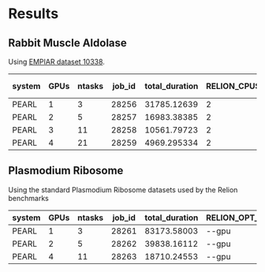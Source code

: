 # Results
## Rabbit Muscle Aldolase

Using [EMPIAR dataset 10338](https://www.ebi.ac.uk/pdbe/emdb/empiar/entry/10338/).

| system | GPUs | ntasks | job_id | total_duration | RELION_CPUS_PER_TASK | ('relion_refine_mpi', 'duration') | ('relion_mask_create', 'duration') | ('relion_postprocess', 'duration') | ('relion_ctf_refine_mpi', 'duration') | ('relion_refine_mpi', 'acc_rotation') | ('relion_refine_mpi', 'acc_translation') | ('relion_refine_mpi', 'resolution') | ('relion_postprocess', '_rlnFinalResolution') | ('relion_postprocess', '_rlnBfactorUsedForSharpening') | ('relion_postprocess', '_rlnParticleBoxFractionSolventMask') | ('relion_ctf_refine_mpi', 'beam_tilt_x') | ('relion_ctf_refine_mpi', 'beam_tilt_y') | ('relion_postprocess', '_rlnBfactorUsedForSharpening') | ('relion_postprocess', '_rlnParticleBoxFractionSolventMask') | ('relion_ctf_refine_mpi', 'beam_tilt_x') | ('relion_ctf_refine_mpi', 'beam_tilt_y') |
|--------|------|--------|--------|----------------|----------------------|-----------------------------------|------------------------------------|------------------------------------|---------------------------------------|---------------------------------------|------------------------------------------|-------------------------------------|-----------------------------------------------|--------------------------------------------------------|--------------------------------------------------------------|------------------------------------------|------------------------------------------|--------------------------------------------------------|--------------------------------------------------------------|------------------------------------------|------------------------------------------|
| PEARL  |    1 |      3 |  28256 |    31785.12639 |                    2 |                       27851.31983 |                        41.74223351 |                        11.26367927 |                           3880.546141 |                                 1.227 |                                  0.47824 |                            3.629367 |                                      3.150769 |                                             -114.15386 |                                                    44.736736 |                                 -0.11276 |                                  0.10334 |                                             -114.15386 |                                                    44.736736 |                                 -0.11276 |                                  0.10334 |
| PEARL  |    2 |      5 |  28257 |    16983.38385 |                    2 |                       14575.14572 |                        41.83322978 |                        11.27802634 |                           2354.872569 |                                 1.213 |                                  0.47824 |                            3.629367 |                                      3.150769 |                                             -114.15386 |                                                    44.736736 |                                 -0.11172 |                                 0.104509 |                                             -114.15386 |                                                    44.736736 |                                 -0.11172 |                                 0.104509 |
| PEARL  |    3 |     11 |  28258 |    10561.79723 |                    2 |                       9376.763466 |                        41.48376679 |                        11.12217498 |                           1132.167431 |                                 1.234 |                                   0.4872 |                            3.629367 |                                      3.150769 |                                             -114.15386 |                                                    44.736736 |                                 -0.11315 |                                 0.102733 |                                             -114.15386 |                                                    44.736736 |                                 -0.11315 |                                 0.102733 |
| PEARL  |    4 |     21 |  28259 |    4969.295334 |                    2 |                       4265.943474 |                        40.93388176 |                        10.79140139 |                           651.3773253 |                                 1.233 |                                  0.47824 |                            3.629367 |                                      3.150769 |                                             -114.15386 |                                                    44.736736 |                                 -0.11153 |                                 0.107299 |                                             -114.15386 |                                                    44.736736 |                                 -0.11153 |                                 0.107299 |

## Plasmodium Ribosome

Using the standard Plasmodium Ribosome datasets used by the Relion benchmarks

| system | GPUs | ntasks | job_id | total_duration | RELION_OPT_FLAGS | RELION_CPUS_PER_TASK |
|--------|------|--------|--------|----------------|------------------|----------------------|
| PEARL  |    1 |      3 |  28261 |    83173.58003 | --gpu            |                    2 |
| PEARL  |    2 |      5 |  28262 |    39838.16112 | --gpu            |                    2 |
| PEARL  |    4 |     11 |  28263 |    18710.24553 | --gpu            |                    2 |
